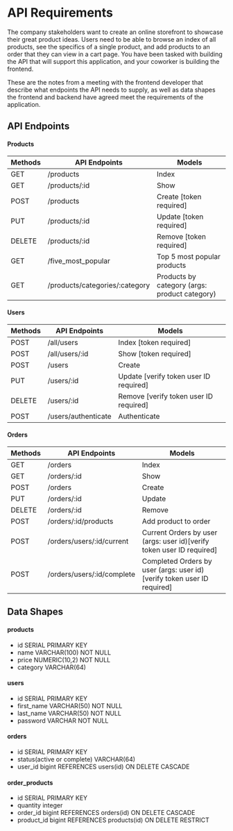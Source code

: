 # API Requirements

The company stakeholders want to create an online storefront to showcase their great product ideas. Users need to be able to browse an index of all products, see the specifics of a single product, and add products to an order that they can view in a cart page. You have been tasked with building the API that will support this application, and your coworker is building the frontend.

These are the notes from a meeting with the frontend developer that describe what endpoints the API needs to supply, as well as data shapes the frontend and backend have agreed meet the requirements of the application.

## API Endpoints

#### Products

| Methods | API Endpoints                  | Models                                        |
| ------- | ------------------------------ | --------------------------------------------- |
| GET     | /products                      | Index                                         |
| GET     | /products/:id                  | Show                                          |
| POST    | /products                      | Create [token required]                       |
| PUT     | /products/:id                  | Update [token required]                       |
| DELETE  | /products/:id                  | Remove [token required]                       |
| GET     | /five_most_popular             | Top 5 most popular products                   |
| GET     | /products/categories/:category | Products by category (args: product category) |

#### Users

| Methods | API Endpoints       | Models                                 |
| ------- | ------------------- | -------------------------------------- |
| POST    | /all/users          | Index [token required]                 |
| POST    | /all/users/:id      | Show [token required]                  |
| POST    | /users              | Create                                 |
| PUT     | /users/:id          | Update [verify token user ID required] |
| DELETE  | /users/:id          | Remove [verify token user ID required] |
| POST    | /users/authenticate | Authenticate                           |

#### Orders

| Methods | API Endpoints              | Models                                                                  |
| ------- | -------------------------- | ----------------------------------------------------------------------- |
| GET     | /orders                    | Index                                                                   |
| GET     | /orders/:id                | Show                                                                    |
| POST    | /orders                    | Create                                                                  |
| PUT     | /orders/:id                | Update                                                                  |
| DELETE  | /orders/:id                | Remove                                                                  |
| POST    | /orders/:id/products       | Add product to order                                                    |
| POST    | /orders/users/:id/current  | Current Orders by user (args: user id)[verify token user ID required]   |
| POST    | /orders/users/:id/complete | Completed Orders by user (args: user id)[verify token user ID required] |

## Data Shapes

#### products

- id SERIAL PRIMARY KEY
- name VARCHAR(100) NOT NULL
- price NUMERIC(10,2) NOT NULL
- category VARCHAR(64)

#### users

- id SERIAL PRIMARY KEY
- first_name VARCHAR(50) NOT NULL
- last_name VARCHAR(50) NOT NULL
- password VARCHAR NOT NULL

#### orders

- id SERIAL PRIMARY KEY
- status(active or complete) VARCHAR(64)
- user_id bigint REFERENCES users(id) ON DELETE CASCADE

#### order_products

- id SERIAL PRIMARY KEY
- quantity integer
- order_id bigint REFERENCES orders(id) ON DELETE CASCADE
- product_id bigint REFERENCES products(id) ON DELETE RESTRICT
